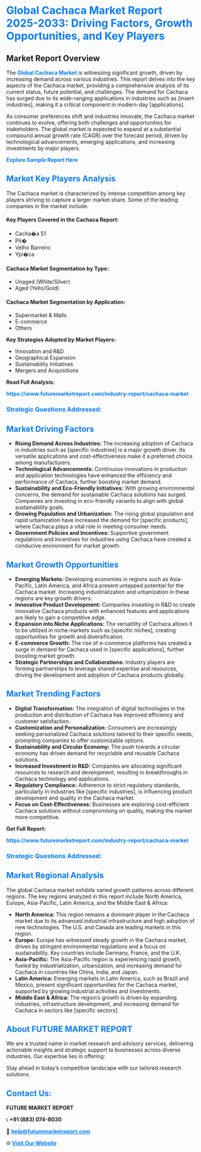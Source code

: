 <h1 style="color: #007BFF;">Global Cachaca Market Report 2025-2033: Driving Factors, Growth Opportunities, and Key Players</h1>

<section id="overview">
<h2>Market Report Overview</h2>
<p>The <a href="https://www.futuremarketreport.com/industry-report/cachaca-market" style="color: #007BFF; text-decoration: none;"><strong>Global Cachaca Market</strong></a> is witnessing significant growth, driven by increasing demand across various industries. This report delves into the key aspects of the Cachaca market, providing a comprehensive analysis of its current status, future potential, and challenges. The demand for Cachaca has surged due to its wide-ranging applications in industries such as [insert industries], making it a critical component in modern-day [applications].</p>
<p>As consumer preferences shift and industries innovate, the Cachaca market continues to evolve, offering both challenges and opportunities for stakeholders. The global market is expected to expand at a substantial compound annual growth rate (CAGR) over the forecast period, driven by technological advancements, emerging applications, and increasing investments by major players.</p>
</section>

<section id="overview">
<p><a href="https://www.futuremarketreport.com/request-sample/reportId=48410" style="color: #007BFF; text-decoration: none;"><strong>Explore Sample Report Here</strong></a></p>
</section>

<section id="key-players">
<h2 style="color: #007BFF;">Market Key Players Analysis</h2>
<p>The Cachaca market is characterized by intense competition among key players striving to capture a larger market share. Some of the leading companies in the market include:</p>
<h4>Key Players Covered in the Cachaca Report:</h4>
<ul><li>Cacha�a 51</li><li>Pit�</li><li>Velho Barreiro</li><li>Ypi�ca</li></ul>
<h4>Cachaca Market Segmentation by Type:</h4>
<ul><li>Unaged (White/Silver)</li><li>Aged (Yello/Gold)</li></ul>

<h4>Cachaca Market Segmentation by Application:</h4>
<ul><li>Supermarket &amp; Malls</li><li>E-commerce</li><li>Others</li></ul>
<p><strong>Key Strategies Adopted by Market Players:</strong></p>
<ul>
<li>Innovation and R&D</li>
<li>Geographical Expansion</li>
<li>Sustainability Initiatives</li>
<li>Mergers and Acquisitions</li>
</ul>
</section>

<section>
<p><strong>Read Full Analysis: </strong></p><a href="https://www.futuremarketreport.com/industry-report/cachaca-market" style="color: #007BFF; text-decoration: none;"><strong>https://www.futuremarketreport.com/industry-report/cachaca-market</strong></a>
<h3 style="color: #007BFF;">Strategic Questions Addressed:</h3>
</section>

<section id="driving-factors">
<h2 style="color: #007BFF;">Market Driving Factors</h2>
<ul>
<li><strong>Rising Demand Across Industries:</strong> The increasing adoption of Cachaca in industries such as [specific industries] is a major growth driver. Its versatile applications and cost-effectiveness make it a preferred choice among manufacturers.</li>
<li><strong>Technological Advancements:</strong> Continuous innovations in production and application technologies have enhanced the efficiency and performance of Cachaca, further boosting market demand.</li>
<li><strong>Sustainability and Eco-Friendly Initiatives:</strong> With growing environmental concerns, the demand for sustainable Cachaca solutions has surged. Companies are investing in eco-friendly variants to align with global sustainability goals.</li>
<li><strong>Growing Population and Urbanization:</strong> The rising global population and rapid urbanization have increased the demand for [specific products], where Cachaca plays a vital role in meeting consumer needs.</li>
<li><strong>Government Policies and Incentives:</strong> Supportive government regulations and incentives for industries using Cachaca have created a conducive environment for market growth.</li>
</ul>
</section>

<section id="growth-opportunities">
<h2 style="color: #007BFF;">Market Growth Opportunities</h2>
<ul>
<li><strong>Emerging Markets:</strong> Developing economies in regions such as Asia-Pacific, Latin America, and Africa present untapped potential for the Cachaca market. Increasing industrialization and urbanization in these regions are key growth drivers.</li>
<li><strong>Innovative Product Development:</strong> Companies investing in R&D to create innovative Cachaca products with enhanced features and applications are likely to gain a competitive edge.</li>
<li><strong>Expansion into Niche Applications:</strong> The versatility of Cachaca allows it to be utilized in niche markets such as [specific niches], creating opportunities for growth and diversification.</li>
<li><strong>E-commerce Growth:</strong> The rise of e-commerce platforms has created a surge in demand for Cachaca used in [specific applications], further boosting market growth.</li>
<li><strong>Strategic Partnerships and Collaborations:</strong> Industry players are forming partnerships to leverage shared expertise and resources, driving the development and adoption of Cachaca products globally.</li>
</ul>
</section>

<section id="trending-factors">
<h2 style="color: #007BFF;">Market Trending Factors</h2>
<ul>
<li><strong>Digital Transformation:</strong> The integration of digital technologies in the production and distribution of Cachaca has improved efficiency and customer satisfaction.</li>
<li><strong>Customization and Personalization:</strong> Consumers are increasingly seeking personalized Cachaca solutions tailored to their specific needs, prompting companies to offer customizable options.</li>
<li><strong>Sustainability and Circular Economy:</strong> The push towards a circular economy has driven demand for recyclable and reusable Cachaca solutions.</li>
<li><strong>Increased Investment in R&D:</strong> Companies are allocating significant resources to research and development, resulting in breakthroughs in Cachaca technology and applications.</li>
<li><strong>Regulatory Compliance:</strong> Adherence to strict regulatory standards, particularly in industries like [specific industries], is influencing product development and quality in the Cachaca market.</li>
<li><strong>Focus on Cost-Effectiveness:</strong> Businesses are exploring cost-efficient Cachaca solutions without compromising on quality, making the market more competitive.</li>
</ul>
</section>

<section>
<p><strong>Get Full Report: </strong></p><a href="https://www.futuremarketreport.com/industry-report/cachaca-market" style="color: #007BFF; text-decoration: none;"><strong>https://www.futuremarketreport.com/industry-report/cachaca-market</strong></a>
<h3 style="color: #007BFF;">Strategic Questions Addressed:</h3>
</section>


<section id="regional-analysis">
<h2 style="color: #007BFF;">Market Regional Analysis</h2>
<p>The global Cachaca market exhibits varied growth patterns across different regions. The key regions analyzed in this report include North America, Europe, Asia-Pacific, Latin America, and the Middle East & Africa:</p>
<ul>
<li><strong>North America:</strong> This region remains a dominant player in the Cachaca market due to its advanced industrial infrastructure and high adoption of new technologies. The U.S. and Canada are leading markets in this region.</li>
<li><strong>Europe:</strong> Europe has witnessed steady growth in the Cachaca market, driven by stringent environmental regulations and a focus on sustainability. Key countries include Germany, France, and the U.K.</li>
<li><strong>Asia-Pacific:</strong> The Asia-Pacific region is experiencing rapid growth, fueled by industrialization, urbanization, and increasing demand for Cachaca in countries like China, India, and Japan.</li>
<li><strong>Latin America:</strong> Emerging markets in Latin America, such as Brazil and Mexico, present significant opportunities for the Cachaca market, supported by growing industrial activities and investments.</li>
<li><strong>Middle East & Africa:</strong> The region’s growth is driven by expanding industries, infrastructure development, and increasing demand for Cachaca in sectors like [specific sectors].</li>
</ul>
</section>

<footer>
<h2 style="color: #007BFF;">About FUTURE MARKET REPORT</h2>
<p>We are a trusted name in market research and advisory services, delivering actionable insights and strategic support to businesses across diverse industries. Our expertise lies in offering:</p>

<p>Stay ahead in today’s competitive landscape with our tailored research solutions.</p>

<h2 style="color: #007BFF;">Contact Us:</h2>
<p><strong>FUTURE MARKET REPORT</strong></p>
<p>📞 <strong>+91 (883) 074-8030</strong></p>
<p>📧 <strong><a href="mailto:help@futuremarketreport.com" style="color: #007BFF;">help@futuremarketreport.com</a></strong></p>
<p>🌐 <strong><a href="https://www.futuremarketreport.com/" style="color: #007BFF;">Visit Our Website</a></strong></p>
</footer>